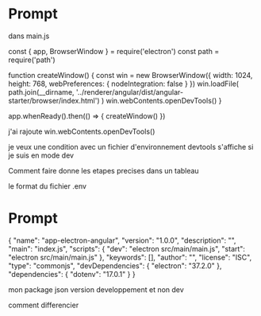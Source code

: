 # Prompt

  dans main.js 

  const { app, BrowserWindow } = require('electron')
  const path = require('path')

  function createWindow() {
    const win = new BrowserWindow({
      width: 1024,
      height: 768,
      webPreferences: {
        nodeIntegration: false
      }
    })
    win.loadFile(
      path.join(__dirname, '../renderer/angular/dist/angular-starter/browser/index.html')
    )
    win.webContents.openDevTools()
  }

  app.whenReady().then(() => {
    createWindow()
  })


  j'ai rajoute
    win.webContents.openDevTools()

  je veux une condition avec un fichier d'environnement
  devtools s'affiche si je suis en mode dev


  Comment faire
  donne les etapes precises dans un tableau

  le format du fichier .env




# Prompt

  {
    "name": "app-electron-angular",
    "version": "1.0.0",
    "description": "",
    "main": "index.js",
    "scripts": {
      "dev": "electron src/main/main.js",
      "start": "electron src/main/main.js"
    },
    "keywords": [],
    "author": "",
    "license": "ISC",
    "type": "commonjs",
    "devDependencies": {
      "electron": "37.2.0"
    },
    "dependencies": {
      "dotenv": "17.0.1"
    }
  }


  mon package json
  version developpement et non dev


  comment differencier